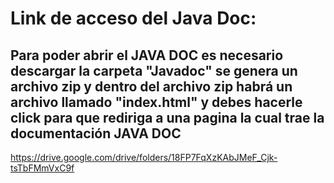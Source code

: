 # Link de acceso del Java Doc: 

## Para poder abrir el JAVA DOC es necesario descargar la carpeta "Javadoc" se genera un archivo zip y dentro del archivo zip habrá un archivo llamado "index.html" y debes hacerle click para que rediriga a una pagina la cual trae la documentación JAVA DOC
https://drive.google.com/drive/folders/18FP7FqXzKAbJMeF_Cjk-tsTbFMmVxC9f
